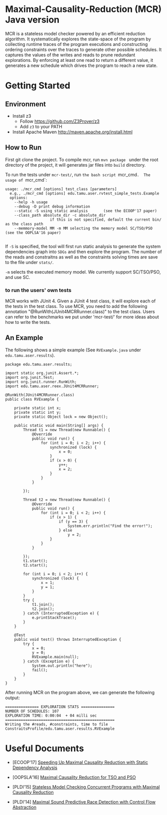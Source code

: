 # Maximal-Causality-Reduction (MCR) Java version

MCR is a stateless model checker powered by an efficient reduction algorithm. It systematically explores the state-space of the program by collecting runtime traces of the program executions and constructing ordering constraints over the traces to generate other possible schedules. It captures the values of the writes and reads to prune redundant explorations. By enforcing at least one read to return a different value, it generates a new schedule which drives the program to reach a new state. 

# Getting Started

## Environment
* Install z3 
	* Follow https://github.com/Z3Prover/z3
	* Add `z3` to your PATH
* Install Apache Maven http://maven.apache.org/install.html


## How to Run
First git clone the project. To compile mcr, run `mvn package ` under the root directory of the project, it will generates jar files into `build` directory. 

To run the tests under `mcr-test/`, run `the bash script `mcr_cmd`. 
The usage of `mcr_cmd`:

```
usage: ./mcr_cmd [options] test_class [parameters]
  e.g., ./mcr_cmd [options] edu.tamu.aser.rvtest_simple_tests.Example
  options:
  	--help -h usage
	--debug -D print debug information
	--static -S using static analysis       (see the ECOOP'17 paper)
	--class_path absolute_dir -c absolute_dir
					if this is not specified, default the current bin/ as the class path
	--memmory-model MM -m MM selecting the memory model SC/TSO/PSO  (see the OOPLSA'16 paper)
	
```

If `-S` is specified, the tool will first run static analysis to generate the system dependencies graph into `SDGs` and then explore the program. The number of the reads and constraitns as well as the constraints solving times are save to the file under `stats/`.

`-m` selects the executed memory model. We currently support SC/TSO/PSO, and use SC. 

### to run the users' own tests

MCR works with JUnit 4. Given a JUnit 4 test class, it will explore
each of the tests in the test class. To use MCR, you need to add the
following annotation "@RunWith(JUnit4MCRRunner.class)" to the
test class. Users can refer to the benchmarks we put under 'mcr-test/' 
for more ideas about how to write the tests.

## An Example

The following shows a simple example (See `RVExample.java` under `edu.tamu.aser.results`).


```
package edu.tamu.aser.results;

import static org.junit.Assert.*;
import org.junit.Test;
import org.junit.runner.RunWith;
import edu.tamu.aser.reex.JUnit4MCRRunner;

@RunWith(JUnit4MCRRunner.class)
public class RVExample {

	private static int x;
	private static int y;
	private static Object lock = new Object();
	
	public static void main(String[] args) {	
		Thread t1 = new Thread(new Runnable() {
			@Override
			public void run() {
				for (int i = 0; i < 2; i++) {
					synchronized (lock) {
						x = 0;
					}
					if (x > 0) {
						y++;
						x = 2;
					}
				}
			}

		});

		Thread t2 = new Thread(new Runnable() {
			@Override
			public void run() {
				for (int i = 0; i < 2; i++) {
					if (x > 1) {
						if (y == 3) {
							System.err.println("Find the error!");
						} else
							y = 2;
					}
				}
			}

		});
		t1.start();
		t2.start();

		for (int i = 0; i < 2; i++) {
			synchronized (lock) {
				x = 1;
				y = 1;
			}
		}
		try {
			t1.join();
			t2.join();
		} catch (InterruptedException e) {
			e.printStackTrace();
		}
	}

	@Test
	public void test() throws InterruptedException {
		try {
			x = 0;
			y = 0;
			RVExample.main(null);
		} catch (Exception e) {
			System.out.println("here");
			fail();
		}
	}
}
```

After running MCR on the program above, we can generate the following output:

```
=============== EXPLORATION STATS ===============
NUMBER OF SCHEDULES: 107
EXPLORATION TIME: 0:00:04  + 04 milli sec
=================================================
Writing the #reads, #constraints, time to file ConstraitsProfile/edu.tamu.aser.results.RVExample

```





# Useful Documents
* [ECOOP'17] [Speeding Up Maximal Causality Reduction with Static Dependency Analysis](https://huangshiyou.github.io/files/Huang-ECOOP-2017-16.pdf)

* [OOPSLA'16] [Maximal Causality Reduction for TSO and PSO](https://huangshiyou.github.io/files/mcr_relax-huang.pdf)

* [PLDI'15] [Stateless Model Checking Concurrent Programs with Maximal Causality Reduction](https://parasol.tamu.edu/~jeff/academic/mcr.pdf)

* [PLDI'14] [Maximal Sound Predictive Race Detection
with Control Flow Abstraction](http://fsl.cs.illinois.edu/FSL/papers/2014/huang-meredith-rosu-2014-pldi/huang-meredith-rosu-2014-pldi-public.pdf)

